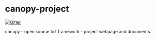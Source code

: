 canopy-project
==============

[![Gitter](https://badges.gitter.im/Join%20Chat.svg)](https://gitter.im/canopy-project/chat?utm_source=badge&utm_medium=badge&utm_campaign=pr-badge&utm_content=badge)

canopy - open source IoT framework - project webpage and documents.
